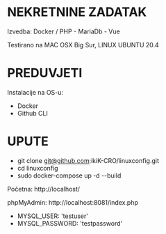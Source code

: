 # NEKRETNINE ZADATAK
 Izvedba: Docker / PHP - MariaDb - Vue
 
 Testirano na MAC OSX Big Sur, LINUX UBUNTU 20.4

# PREDUVJETI
Instalacije na OS-u: 
- Docker
- Github CLI
 # UPUTE
- git clone git@github.com:ikiK-CRO/linuxconfig.git
- cd linuxconfig
- sudo docker-compose up -d --build

Početna: http://localhost/

phpMyAdmin: http://localhost:8081/index.php

-  MYSQL_USER: 'testuser'
-  MYSQL_PASSWORD: 'testpassword'


